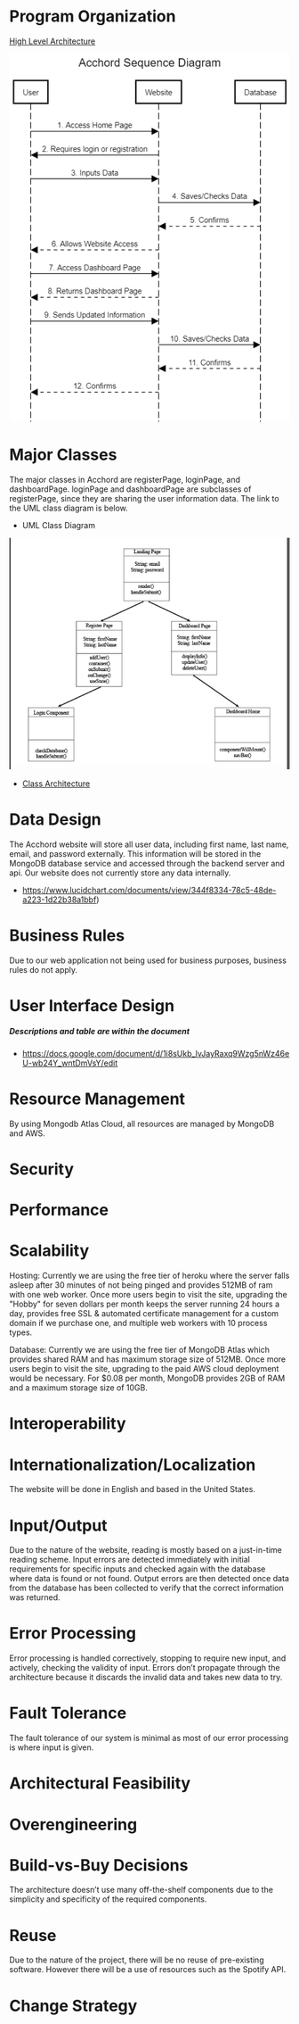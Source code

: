 # Program Organization

[High Level Architecture](https://docs.google.com/document/d/1fRGJO0WuWy_onGmUY-X_2tus0E5H_XLB17wOOISiAd0/edit?usp=sharing)

![alt text](https://github.com/element2112/ACCHORD/blob/master/artifacts/Acchord%20Sequence%20Diagram.png)

# Major Classes

The major classes in Acchord are registerPage, loginPage, and dashboardPage.  loginPage and dashboardPage are subclasses of registerPage, since they are sharing the user information data.  The link to the UML class diagram is below.

* UML Class Diagram

![alt text](https://github.com/element2112/ACCHORD/blob/master/artifacts/class_architecture.png)

* [Class Architecture](https://github.com/element2112/ACCHORD/blob/master/artifacts/class_architecture.md)

# Data Design

The Acchord website will store all user data, including first name, last name, email, and password externally.  This information will be stored in the MongoDB database service and accessed through the backend server and api.  Our website does not currently store any data internally.

* https://www.lucidchart.com/documents/view/344f8334-78c5-48de-a223-1d22b38a1bbf)

# Business Rules

Due to our web application not being used for business purposes, business rules do not apply.

# User Interface Design 
##### Descriptions and table are within the document

* https://docs.google.com/document/d/1i8sUkb_lvJayRaxq9Wzg5nWz46eU-wb24Y_wntDmVsY/edit

# Resource Management
By using Mongodb Atlas Cloud, all resources are managed by MongoDB and AWS.

# Security

# Performance

# Scalability

Hosting: Currently we are using the free tier of heroku where the server falls asleep after 30 minutes of not being pinged and provides 512MB of ram with one web worker. Once more users begin to visit the site, upgrading the "Hobby" for seven dollars per month keeps the server running 24 hours a day, provides free SSL  & automated certificate management for a custom domain if we purchase one, and multiple web workers with 10 process types.

Database: Currently we are using the free tier of MongoDB Atlas which provides shared RAM and has maximum storage size of 512MB. Once more users begin to visit the site, upgrading to the paid AWS cloud deployment would be necessary.  For $0.08 per month, MongoDB provides 2GB of RAM and a maximum storage size of 10GB.

# Interoperability

# Internationalization/Localization

The website will be done in English and based in the United States.

# Input/Output

Due to the nature of the website, reading is mostly based on a just-in-time reading scheme. Input errors are detected immediately with initial requirements for specific inputs and checked again with the database where data is found or not found. Output errors are then detected once data from the database has been collected to verify that the correct information was returned.

# Error Processing

Error processing is handled correctively, stopping to require new input, and actively, checking the validity of input. Errors don’t propagate through the architecture because it discards the invalid data and takes new data to try.

# Fault Tolerance

The fault tolerance of our system is minimal as most of our error processing is where input is given.

# Architectural Feasibility

# Overengineering

# Build-vs-Buy Decisions

The architecture doesn’t use many off-the-shelf components due to the simplicity and specificity of the required components.

# Reuse

Due to the nature of the project, there will be no reuse of pre-existing software. However there will be a use of resources such as the Spotify API.

# Change Strategy
